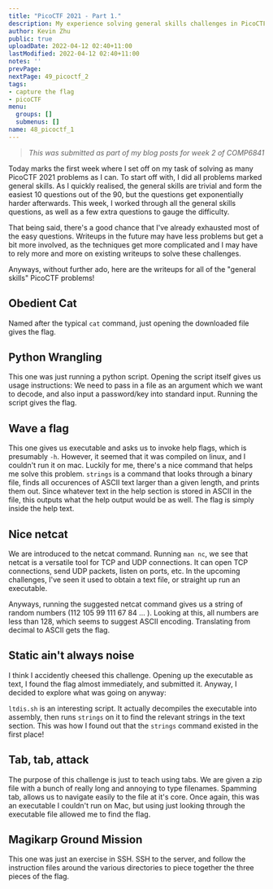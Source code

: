 ```yaml
---
title: "PicoCTF 2021 - Part 1."
description: My experience solving general skills challenges in PicoCTF 2021
author: Kevin Zhu
public: true
uploadDate: 2022-04-12 02:40+11:00
lastModified: 2022-04-12 02:40+11:00
notes: ''
prevPage:
nextPage: 49_picoctf_2
tags:
- capture the flag
- picoCTF
menu:
  groups: []
  submenus: []
name: 48_picoctf_1
---
```


> _This was submitted as part of my blog posts for week 2 of COMP6841_

Today marks the first week where I set off on my task of solving as many PicoCTF 2021 problems as I can. To start off with, I did all problems marked general skills. As I quickly realised, the general skills are trivial and form the easiest 10 questions out of the 90, but the questions get exponentially harder afterwards. This week, I worked through all the general skills questions, as well as a few extra questions to gauge the difficulty.

That being said, there's a good chance that I've already exhausted most of the easy questions. Writeups in the future may have less problems but get a bit more involved, as the techniques get more complicated and I may have to rely more and more on existing writeups to solve these challenges.

Anyways, without further ado, here are the writeups for all of the "general skills" PicoCTF problems!

## Obedient Cat
Named after the typical `cat` command, just opening the downloaded file gives the flag.

## Python Wrangling
This one was just running a python script. Opening the script itself gives us usage instructions: We need to pass in a file as an argument which we want to decode, and also input a password/key into standard input. Running the script gives the flag.

## Wave a flag
This one gives us executable and asks us to invoke help flags, which is presumably `-h`.  However, it seemed that it was compiled on linux, and I couldn't run it on mac. Luckily for me, there's a nice command that helps me solve this problem. `strings` is a command that looks through a binary file, finds all occurences of ASCII text larger than a given length, and prints them out. Since whatever text in the help section is stored in ASCII in the file, this outputs what the help output would be as well. The flag is simply inside the help text.

## Nice netcat
We are introduced to the netcat command. Running `man nc`, we see that netcat is a versatile tool for TCP and UDP connections. It can open TCP connections, send UDP packets, listen on ports, etc. In the upcoming challenges, I've seen it used to obtain a text file, or straight up run an executable.

Anyways, running the suggested netcat command gives us a string of random numbers (112 105 99 111 67 84 ... ). Looking at this, all numbers are less than 128, which seems to suggest ASCII encoding. Translating from decimal to ASCII gets the flag.

## Static ain't always noise
I think I accidently cheesed this challenge. Opening up the executable as text, I found the flag almost immediately, and submitted it. Anyway, I decided to explore what was going on anyway:

`ltdis.sh` is an interesting script. It actually decompiles the executable into assembly, then runs `strings` on it to find the relevant strings in the text section. This was how I found out that the `strings` command existed in the first place!

## Tab, tab, attack
The purpose of this challenge is just to teach using tabs. We are given a zip file with a bunch of really long and annoying to type filenames. Spamming tab, allows us to navigate easily to the file at it's core. Once again, this was an executable I couldn't run on Mac, but using just looking through the executable file allowed me to find the flag.

## Magikarp Ground Mission
This one was just an exercise in SSH. SSH to the server, and follow the instruction files around the various directories to piece together the three pieces of the flag.
